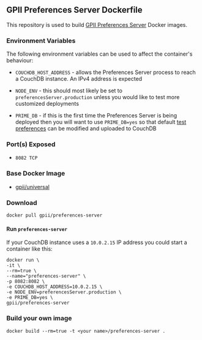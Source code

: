 ## GPII Preferences Server Dockerfile


This repository is used to build [GPII Preferences Server](http://wiki.gpii.net/w/Architecture_Overview#Preferences_Server) Docker images.


### Environment Variables

The following environment variables can be used to affect the container's behaviour:

* `COUCHDB_HOST_ADDRESS` - allows the Preferences Server process to reach a CouchDB instance. An IPv4 address is expected

* `NODE_ENV` - this should most likely be set to `preferencesServer.production` unless you would like to test more customized deployments

* `PRIME_DB` - if this is the first time the Preferences Server is being deployed then you will want to use `PRIME_DB=yes` so that default [test preferences](https://github.com/GPII/universal/tree/master/testData/preferences) can be modified and uploaded to CouchDB


### Port(s) Exposed

* `8082 TCP`


### Base Docker Image

* [gpii/universal](https://github.com/gpii-ops/docker-universal/)


### Download

    docker pull gpii/preferences-server


#### Run `preferences-server`

If your CouchDB instance uses a `10.0.2.15` IP address you could start a container like this:

```
docker run \
-it \
--rm=true \
--name="preferences-server" \
-p 8082:8082 \
-e COUCHDB_HOST_ADDRESS=10.0.2.15 \
-e NODE_ENV=preferencesServer.production \
-e PRIME_DB=yes \
gpii/preferences-server
```


### Build your own image

    docker build --rm=true -t <your name>/preferences-server .
